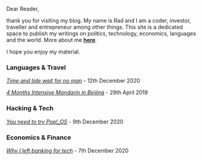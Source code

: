 Dear Reader,

thank you for visiting my blog. My name is Rad and I am a coder, investor, traveller and entrepreneur among other things. This site is a dedicated space to publish my writings on politics, technology, economics, languages and the world. More about me **[here](http://www.radleylewis.com/blog/about_author_001.html)**.

I hope you enjoy my material.

### Languages & Travel

*[Time and tide wait for no man](http://www.radleylewis.com/time_001.html)* - 12th December 2020

*[4 Months Intensive Mandarin in Beijing](http://www.radleylewis.com/chinese_001.html)* - 29th April 2019

### Hacking & Tech

*[You need to try Pop!_OS](http://www.radleylewis.com/pop_os_001.html)* - 9th December 2020

### Economics & Finance

*[Why I left banking for tech](http://www.radleylewis.com/banking_001.html)* - 7th December 2020


